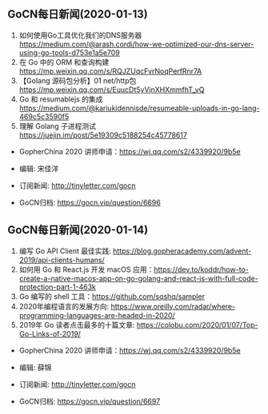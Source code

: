 ## GoCN每日新闻(2020-01-13)

1. 如何使用Go工具优化我们的DNS服务器 https://medium.com/@arash.cordi/how-we-optimized-our-dns-server-using-go-tools-d753e1a5e709
2. 在 Go 中的 ORM 和查询构建 https://mp.weixin.qq.com/s/RQJZUqcFvrNoqPerfRnr7A
3. 【Golang 源码包分析】01 net/http包 https://mp.weixin.qq.com/s/EuucDt5yVjnXHXmmfhT_vQ
4. Go 和 resumablejs 的集成 https://medium.com/@kariukidennisde/resumeable-uploads-in-go-lang-469c5c3590f5
5. 理解 Golang 子进程测试 https://juejin.im/post/5e19309c5188254c45778617

* GopherChina 2020 讲师申请：https://wj.qq.com/s2/4339920/9b5e

* 编辑: 宋佳洋
* 订阅新闻: http://tinyletter.com/gocn
* GoCN归档: https://gocn.vip/question/6696

## GoCN每日新闻(2020-01-14)

1. 编写 Go API Client 最佳实践: https://blog.gopheracademy.com/advent-2019/api-clients-humans/
2. 如何用 Go 和 React.js 开发 macOS 应用：https://dev.to/koddr/how-to-create-a-native-macos-app-on-go-golang-and-react-js-with-full-code-protection-part-1-463k
3. Go 编写的 shell 工具：https://github.com/sqshq/sampler
4. 2020年编程语言的发展方向: https://www.oreilly.com/radar/where-programming-languages-are-headed-in-2020/ 
5. 2019年 Go 读者点击最多的十篇文章: https://colobu.com/2020/01/07/Top-Go-Links-of-2019/

* GopherChina 2020 讲师申请：https://wj.qq.com/s2/4339920/9b5e

* 编辑: 薛锦 
* 订阅新闻: http://tinyletter.com/gocn
* GoCN归档: https://gocn.vip/question/6697
